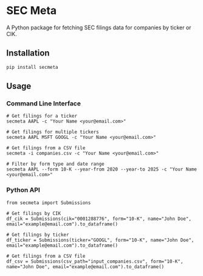 # SEC Meta

A Python package for fetching SEC filings data for companies by ticker or CIK.

## Installation

```bash
pip install secmeta
```

## Usage
### Command Line Interface
```
# Get filings for a ticker
secmeta AAPL -c "Your Name <your@email.com>"

# Get filings for multiple tickers
secmeta AAPL MSFT GOOGL -c "Your Name <your@email.com>"

# Get filings from a CSV file
secmeta -i companies.csv -c "Your Name <your@email.com>"

# Filter by form type and date range
secmeta AAPL --form 10-K --year-from 2020 --year-to 2025 -c "Your Name <your@email.com>"

```

### Python API 
```
from secmeta import Submissions

# Get filings by CIK
df_cik = Submissions(cik="0001288776", form="10-K", name="John Doe", email="example@email.com").to_dataframe()

# Get filings by ticker
df_ticker = Submissions(ticker="GOOGL", form="10-K", name="John Doe", email="example@email.com").to_dataframe()

# Get filings from a CSV file
df_csv = Submissions(csv_path="input_companies.csv", form="10-K", name="John Doe", email="example@email.com").to_dataframe()
```
